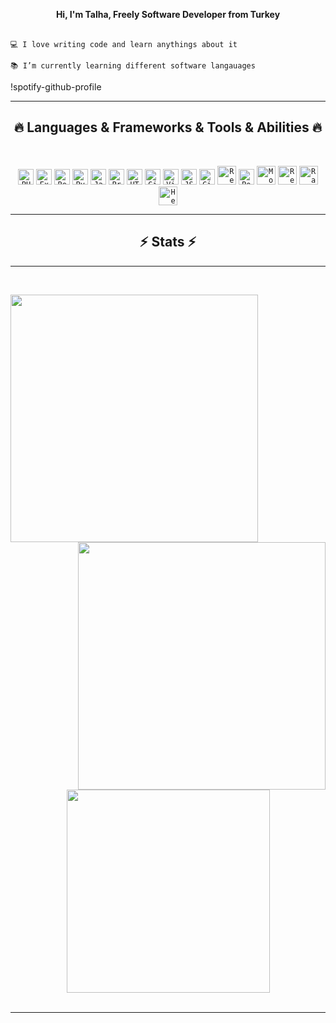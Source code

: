<p align="center">
   <b> Hi, I'm Talha, Freely Software Developer from Turkey </b>
    <br>
    <br>

   
    💻 I love writing code and learn anythings about it
  
    📚 I’m currently learning different software langauages   

  !spotify-github-profile      

  <hr>
  <h2 align="center">🔥 <b>Languages & Frameworks & Tools & Abilities</b> 🔥</h2>
  <br>
  <p align="center">
  <code><img title="PHP" height="25" src="https://upload.wikimedia.org/wikipedia/commons/c/c1/Php_logo.svg"></code>
    <code><img title="Expo Cli" height="25" src="https://raw.githubusercontent.com/talh4tr/talh4tr/main/images/expo-svgrepo-com.svg"></code>
    <code><img title="React Native" height="25" src="https://raw.githubusercontent.com/talh4tr/talh4tr/main/images/react-native-1.svg"></code>
    <code><img title="Python" height="25" src="https://raw.githubusercontent.com/talh4tr/talh4tr/main/images/python-original.svg"></code>
    <code><img title="Javascript" height="25" src="https://raw.githubusercontent.com/talh4tr/talh4tr/main/images/javascript.svg"></code>
    <code><img title="Problem Solving" height="25" src="https://raw.githubusercontent.com/talh4tr/talh4tr/main/images/problemSolving.png"></code>
    <code><img title="HTML5" height="25" src="https://raw.githubusercontent.com/talh4tr/talh4tr/main/images/html5.svg"></code>
    <code><img title="Git" height="25" src="https://raw.githubusercontent.com/talh4tr/talh4tr/main/images/git-original.svg"></code>
    <code><img title="Visual Studio Code" height="25" src="https://raw.githubusercontent.com/talh4tr/talh4tr/main/images/vscode.svg"></code>
    <code><img title="JSON" height="25" src="https://raw.githubusercontent.com/talh4tr/talh4tr/main/images/json.svg"></code>
    <code><img title="GitHub" height="25" src="https://raw.githubusercontent.com/talh4tr/talh4tr/main/images/github.svg"></code>
    <code><img title="Replit" height="30" src="https://raw.githubusercontent.com/talh4tr/talh4tr/main/images/repl.it.svg"></code>
    <code><img title="PostgreSQL" height="25" src="https://raw.githubusercontent.com/talh4tr/talh4tr/main/images/postgresql.svg"></code>
    <code><img title="MongoDB" height="30" src="https://raw.githubusercontent.com/talh4tr/talh4tr/main/images/mongoDB.png"></code>
    <code><img title="Redis" height="30" src="https://raw.githubusercontent.com/talh4tr/talh4tr/main/images/redis-cube.svg"></code>
    <code><img title="Railway" height="30" src="https://raw.githubusercontent.com/talh4tr/talh4tr/main/images/railway.svg"></code>
    <code><img title="Heroku" height="30" src="https://raw.githubusercontent.com/talh4tr/talh4tr/main/images/heroku.svg"></code>
  </p>
  <hr>

  <h2 align="center">⚡<b> Stats </b>⚡</h2>
  <hr>
  <br>
  <p align=center>
    <div align=center>
      <a href="https://t.me/talh4tr">
        <img align="left" width=396 src="https://github-readme-streak-stats.herokuapp.com/?user=talh4tr&theme=react&border=00f3e3&stroke=00f3e3&ring=00f3e3&fire=ff8800&hide_border=true&theme=highcontrast"/>
      </a>
      <a href="https://t.me/talh4tr">
        <img align="right" width=396 src="https://github-readme-stats.vercel.app/api?username=talh4tr&count_private=true&show_icons=true&theme=highcontrast&include_all_commits=True&locale=en&icon_color=00c1b1&text_color=dddddd&title_color=00f3e3&hide_border=true"/>
      </a>
    </div>
    <br><br><br><br><br><br><br><br><br><br><br>
    <div align=center>
      <a href="https://t.me/talh4tr">
        <img width=325 align="center" src="https://github-readme-stats.vercel.app/api/top-langs/?username=talh4tr&hide=c%23,powershell,Mathematica,Ruby,Objective-C,Objective-C%2b%2b,Cuda&title_color=00f3e3&text_color=dddddd&icon_color=00f3e3&bg_color=000000&langs_count=8&layout=compact&border_color=61dafb&hide_border=true" />
      </a>
    </div>
    <br>
    
  </p>

  <hr>
